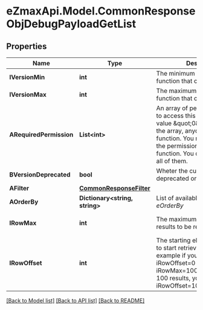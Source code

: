 
# eZmaxApi.Model.CommonResponseObjDebugPayloadGetList

## Properties

Name | Type | Description | Notes
------------ | ------------- | ------------- | -------------
**IVersionMin** | **int** | The minimum version of the function that can be called | 
**IVersionMax** | **int** | The maximum version of the function that can be called | 
**ARequiredPermission** | **List&lt;int&gt;** | An array of permissions required to access this function.  If the value \&quot;0\&quot; is present in the array, anyone can call this function.  You must have one of the permission to access the function. You don&#39;t need to have all of them. | 
**BVersionDeprecated** | **bool** | Wheter the current route is deprecated or not | 
**AFilter** | [**CommonResponseFilter**](CommonResponseFilter.md) |  | 
**AOrderBy** | **Dictionary&lt;string, string&gt;** | List of available values for *eOrderBy* | 
**IRowMax** | **int** | The maximum numbers of results to be returned | [default to 10000]
**IRowOffset** | **int** | The starting element from where to start retrieving the results. For example if you started at iRowOffset&#x3D;0 and asked for iRowMax&#x3D;100, to get the next 100 results, you could specify iRowOffset&#x3D;100&amp;iRowMax&#x3D;100, | [default to 0]

[[Back to Model list]](../README.md#documentation-for-models)
[[Back to API list]](../README.md#documentation-for-api-endpoints)
[[Back to README]](../README.md)

